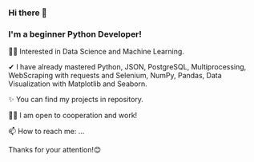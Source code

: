 ### Hi there 👋

### I'm a beginner Python Developer!

🐱‍🏍 Interested in Data Science and Machine Learning.

✔  I have already mastered Python, JSON, PostgreSQL, Multiprocessing, WebScraping with requests and Selenium, NumPy, Pandas, Data Visualization with Matplotlib and Seaborn.

✨ You can find my projects in repository.

🐱‍💻 I am open to cooperation and work!

📫 How to reach me: ...


Thanks for your attention!😊
